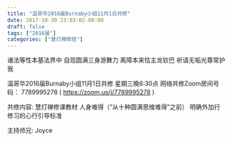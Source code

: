 ```yaml
---
title: "温哥华2016届Burnaby小组11月1日共修"
date: 2017-10-30 23:03:02-08:00
draft: false
tags: ["2016届"]
categories: ["慧灯禅修班"]
---
```

诸法等性本基法界中 自现圆满三身游舞力
离障本来怙主龙钦巴 祈请无垢光尊常护我

温哥华2016届Burnaby小组11月1日共修
星期三晚6:30点
网络共修Zoom房间号码： 7789995278 ( https://zoom.us/j/7789995278 )

共修内容: 
慧灯禅修课教材 人身难得（“从十种圆满思维难得”之前）	明确外加行修习的心行引导标准

主持师兄: Joyce
